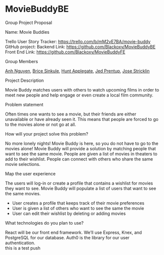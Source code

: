 
# MovieBuddyBE

Group Project Proposal

Name: Movie Buddies

Trello User Story Tracker: https://trello.com/b/mM2vE7BA/movie-buddy \
GitHub project: Backend Link: https://github.com/Blackoxy/MovieBuddyBE \
Front End Link: https://github.com/Blackoxy/MovieBuddyFE 

Group  Members

[Anh Nguyen](https://github.com/Blackoxy "Anh's Github"), [Brice Sinkule](https://github.com/bsinkule "Brice's Github"), [Hunt Applegate](https://github.com/arthuranteater "Hunt's Github"), [Jed Prentup](https://github.com/rabbitattack "Jed's Github"), [Jose Stricklin](https://github.com/jstricklin "Jose's Github")


Project Description

Movie Buddy matches users with others to watch upcoming films in order to meet new people and help engage or even create a local film community.

Problem statement

Often times one wants to see a movie, but their friends are either unavailable or have already seen it. This means that people are forced to go to the movies alone or not go at all.

How will your project solve this problem?

No more lonely nights! Movie Buddy is here, so you do not have to go to the movies alone!
Movie Buddy will provide a solution by matching people that want to see the same movie. People are given a list of movies in theaters to add to their wishlist. People can connect with others who share the same movie selections.

Map the user experience

The users will log-in or create a profile that contains a wishlist for movies they want to see. Movie Buddy will populate a list of users that want to see the same movies.

- User creates a profile that keeps track of their movie preferences
- User is given a list of others who want to see the same the movie
- User can edit their wishlist by deleting or adding movies

What technologies do you plan to use?

React will be our front end framework.  We’ll use Express, Knex, and PostgreSQL for our database.  Auth0 is the library for our user authentication.  
this is a test push
